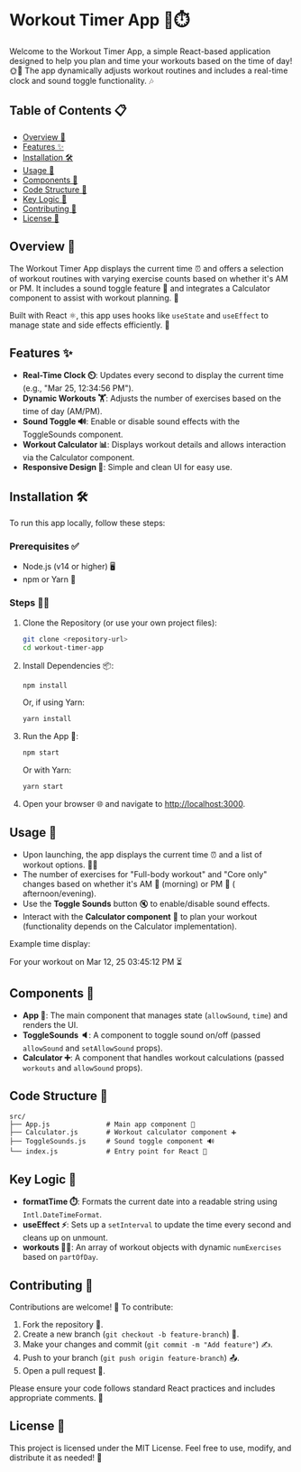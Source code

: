 # Workout Timer App 💪⏱️

Welcome to the Workout Timer App, a simple React-based application designed to help you plan and time your workouts
based on the time of day! 🌞🌙 The app dynamically adjusts workout routines and includes a real-time clock and sound
toggle functionality. 🎶

## Table of Contents 📋

- [Overview 👀](#overview-)
- [Features ✨](#features-)
- [Installation 🛠️](#installation-)
- [Usage 🚀](#usage-)
- [Components 🧩](#components-)
- [Code Structure 📁](#code-structure-)
- [Key Logic 🧠](#key-logic-)
- [Contributing 🤝](#contributing-)
- [License 📜](#license-)

## Overview 👀

The Workout Timer App displays the current time ⏰ and offers a selection of workout routines with varying exercise
counts based on whether it's AM or PM. It includes a sound toggle feature 🎵 and integrates a Calculator component to
assist with workout planning. 🧮

Built with React ⚛️, this app uses hooks like `useState` and `useEffect` to manage state and side effects efficiently.
🚀

## Features ✨

- **Real-Time Clock ⏲️**: Updates every second to display the current time (e.g., "Mar 25, 12:34:56 PM").
- **Dynamic Workouts 🏋️**: Adjusts the number of exercises based on the time of day (AM/PM).
- **Sound Toggle 🔊**: Enable or disable sound effects with the ToggleSounds component.
- **Workout Calculator 📊**: Displays workout details and allows interaction via the Calculator component.
- **Responsive Design 📱**: Simple and clean UI for easy use.

## Installation 🛠️

To run this app locally, follow these steps:

### Prerequisites ✅

- Node.js (v14 or higher) 🖥️
- npm or Yarn 🧶

### Steps 🚶‍♂️

1. Clone the Repository (or use your own project files):
    ```bash
    git clone <repository-url>
    cd workout-timer-app
    ```

2. Install Dependencies 📦:
    ```bash
    npm install
    ```
   Or, if using Yarn:
    ```bash
    yarn install
    ```

3. Run the App 🎉:
    ```bash
    npm start
    ```
   Or with Yarn:
    ```bash
    yarn start
    ```
4. Open your browser 🌐 and navigate to [http://localhost:3000](http://localhost:3000).

## Usage 🚀

- Upon launching, the app displays the current time ⏰ and a list of workout options. 🏃‍♂️
- The number of exercises for "Full-body workout" and "Core only" changes based on whether it's AM 🌅 (morning) or PM 🌃 (
  afternoon/evening).
- Use the **Toggle Sounds** button 🔇 to enable/disable sound effects.
- Interact with the **Calculator component** 🧮 to plan your workout (functionality depends on the Calculator
  implementation).

Example time display:

For your workout on Mar 12, 25 03:45:12 PM ⏳

## Components 🧩

- **App 🌟**: The main component that manages state (`allowSound`, `time`) and renders the UI.
- **ToggleSounds 🔈**: A component to toggle sound on/off (passed `allowSound` and `setAllowSound` props).
- **Calculator ➕**: A component that handles workout calculations (passed `workouts` and `allowSound` props).

## Code Structure 📁

```plaintext
src/
├── App.js              # Main app component 🌟
├── Calculator.js       # Workout calculator component ➕
├── ToggleSounds.js     # Sound toggle component 🔊
└── index.js            # Entry point for React 🚪
```

## Key Logic 🧠

- **formatTime ⏱️**: Formats the current date into a readable string using `Intl.DateTimeFormat`.
- **useEffect ⚡**: Sets up a `setInterval` to update the time every second and cleans up on unmount.
- **workouts 🏋️‍♀️**: An array of workout objects with dynamic `numExercises` based on `partOfDay`.

## Contributing 🤝

Contributions are welcome! 🎉 To contribute:

1. Fork the repository 🍴.
2. Create a new branch (`git checkout -b feature-branch`) 🌿.
3. Make your changes and commit (`git commit -m "Add feature"`) ✍️.
4. Push to your branch (`git push origin feature-branch`) 📤.
5. Open a pull request 🙌.

Please ensure your code follows standard React practices and includes appropriate comments. 📝

## License 📜

This project is licensed under the MIT License. Feel free to use, modify, and distribute it as needed! 🎁


